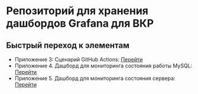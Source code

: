 # Репозиторий для хранения дашбордов Grafana для ВКР

## Быстрый переход к элементам 
- Приложение 3: Сценарий GitHub Actions: [Перейти](https://github.com/Ih8Do0RB3ll/grafana/blob/main/.github/workflows/create_pull_request.yml)
- Приложение 4. Дашборд для мониторинга состояния работы MySQL: [Перейти](https://github.com/Ih8Do0RB3ll/grafana/blob/main/dashboards/MySQL_Dashboard.json)
- Приложение 5. Дашборд для мониторинга состояния сервера: [Перейти](https://github.com/Ih8Do0RB3ll/grafana/blob/main/dashboards/%D0%A1%D1%82%D0%B0%D1%82%D0%B8%D1%81%D1%82%D0%B8%D0%BA%D0%B0_%D0%A1%D0%B5%D1%80%D0%B2%D0%B5%D1%80%D0%B0.json)


